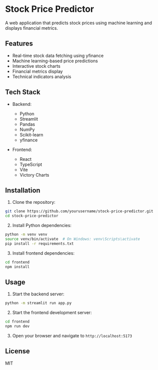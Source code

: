 # Stock Price Predictor

A web application that predicts stock prices using machine learning and displays financial metrics.

## Features

- Real-time stock data fetching using yfinance
- Machine learning-based price predictions
- Interactive stock charts
- Financial metrics display
- Technical indicators analysis

## Tech Stack

- Backend:
  - Python
  - Streamlit
  - Pandas
  - NumPy
  - Scikit-learn
  - yfinance

- Frontend:
  - React
  - TypeScript
  - Vite
  - Victory Charts

## Installation

1. Clone the repository:
```bash
git clone https://github.com/yourusername/stock-price-predictor.git
cd stock-price-predictor
```

2. Install Python dependencies:
```bash
python -m venv venv
source venv/bin/activate  # On Windows: venv\Scripts\activate
pip install -r requirements.txt
```

3. Install frontend dependencies:
```bash
cd frontend
npm install
```

## Usage

1. Start the backend server:
```bash
python -m streamlit run app.py
```

2. Start the frontend development server:
```bash
cd frontend
npm run dev
```

3. Open your browser and navigate to `http://localhost:5173`

## License

MIT 